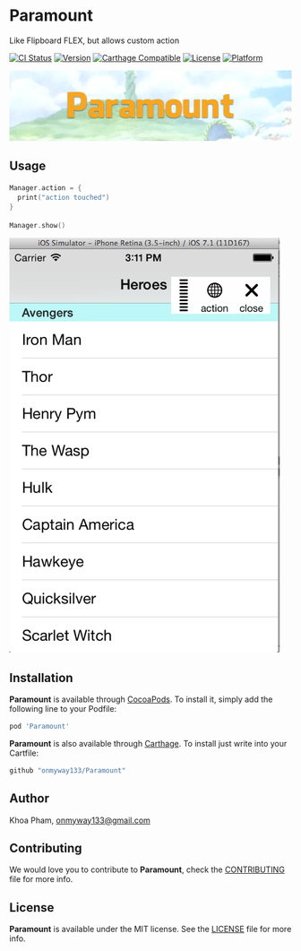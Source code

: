 # Paramount

Like Flipboard FLEX, but allows custom action

[![CI Status](http://img.shields.io/travis/onmyway133/Paramount.svg?style=flat)](https://travis-ci.org/onmyway133/Paramount)
[![Version](https://img.shields.io/cocoapods/v/Paramount.svg?style=flat)](http://cocoadocs.org/docsets/Paramount)
[![Carthage Compatible](https://img.shields.io/badge/Carthage-compatible-4BC51D.svg?style=flat)](https://github.com/Carthage/Carthage)
[![License](https://img.shields.io/cocoapods/l/Paramount.svg?style=flat)](http://cocoadocs.org/docsets/Paramount)
[![Platform](https://img.shields.io/cocoapods/p/Paramount.svg?style=flat)](http://cocoadocs.org/docsets/Paramount)

![](Screenshots/Banner.png)

## Usage

```swift
Manager.action = {
  print("action touched")
}

Manager.show()
```

![](Screenshots/paramount.png)

## Installation

**Paramount** is available through [CocoaPods](http://cocoapods.org). To install
it, simply add the following line to your Podfile:

```ruby
pod 'Paramount'
```

**Paramount** is also available through [Carthage](https://github.com/Carthage/Carthage).
To install just write into your Cartfile:

```ruby
github "onmyway133/Paramount"
```

## Author

Khoa Pham, onmyway133@gmail.com

## Contributing

We would love you to contribute to **Paramount**, check the [CONTRIBUTING](https://github.com/onmyway133/Paramount/blob/master/CONTRIBUTING.md) file for more info.

## License

**Paramount** is available under the MIT license. See the [LICENSE](https://github.com/onmyway133/Paramount/blob/master/LICENSE.md) file for more info.

